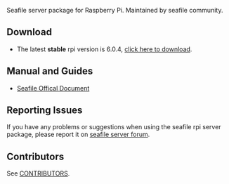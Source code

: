Seafile server package for Raspberry Pi. Maintained by seafile community.

## Download

- The latest **stable** rpi version is 6.0.4, [click here to download](https://github.com/haiwen/seafile-rpi/releases/download/v6.0.4/seafile-server_6.0.4_stable_pi.tar.gz).

## Manual and Guides

- [Seafile Offical Document](http://manual.seafile.com/deploy/using_sqlite.html)

## Reporting Issues

If you have any problems or suggestions when using the seafile rpi server package, please report it on [seafile server forum](https://forum.seafile.com/).

## Contributors

See [CONTRIBUTORS](CONTRIBUTORS).
